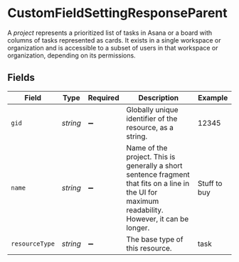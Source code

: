 # CustomFieldSettingResponseParent

A *project* represents a prioritized list of tasks in Asana or a board with columns of tasks represented as cards. It exists in a single workspace or organization and is accessible to a subset of users in that workspace or organization, depending on its permissions.


## Fields

| Field                                                                                                                                              | Type                                                                                                                                               | Required                                                                                                                                           | Description                                                                                                                                        | Example                                                                                                                                            |
| -------------------------------------------------------------------------------------------------------------------------------------------------- | -------------------------------------------------------------------------------------------------------------------------------------------------- | -------------------------------------------------------------------------------------------------------------------------------------------------- | -------------------------------------------------------------------------------------------------------------------------------------------------- | -------------------------------------------------------------------------------------------------------------------------------------------------- |
| `gid`                                                                                                                                              | *string*                                                                                                                                           | :heavy_minus_sign:                                                                                                                                 | Globally unique identifier of the resource, as a string.                                                                                           | 12345                                                                                                                                              |
| `name`                                                                                                                                             | *string*                                                                                                                                           | :heavy_minus_sign:                                                                                                                                 | Name of the project. This is generally a short sentence fragment that fits on a line in the UI for maximum readability. However, it can be longer. | Stuff to buy                                                                                                                                       |
| `resourceType`                                                                                                                                     | *string*                                                                                                                                           | :heavy_minus_sign:                                                                                                                                 | The base type of this resource.                                                                                                                    | task                                                                                                                                               |